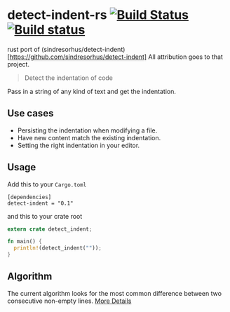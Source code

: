 # detect-indent-rs [![Build Status](https://travis-ci.org/stefanpenner/detect-indent-rs.svg?branch=master)](https://travis-ci.org/stefanpenner/detect-indent-rs) [![Build status](https://ci.appveyor.com/api/projects/status/6kh9lk8cmmcwbx4h/branch/master?svg=true)](https://ci.appveyor.com/project/stefanpenner/detect-indent-rs/branch/master)

rust port of
(sindresorhus/detect-indent)[https://github.com/sindresorhus/detect-indent] All
attribution goes to that project.

> Detect the indentation of code

Pass in a string of any kind of text and get the indentation.

## Use cases

- Persisting the indentation when modifying a file.
- Have new content match the existing indentation.
- Setting the right indentation in your editor.


## Usage

Add this to your `Cargo.toml`

```
[dependencies]
detect-indent = "0.1"
```

and this to your crate root

```rs
extern crate detect_indent;

fn main() {
  println!(detect_indent(""));
}
```

## Algorithm

The current algorithm looks for the most common difference between two
consecutive non-empty lines. [More Details](https://github.com/sindresorhus/detect-indent)
